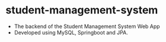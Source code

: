 # student-management-system
- The backend of the Student Management System Web App
- Developed using MySQL, Springboot and JPA.
